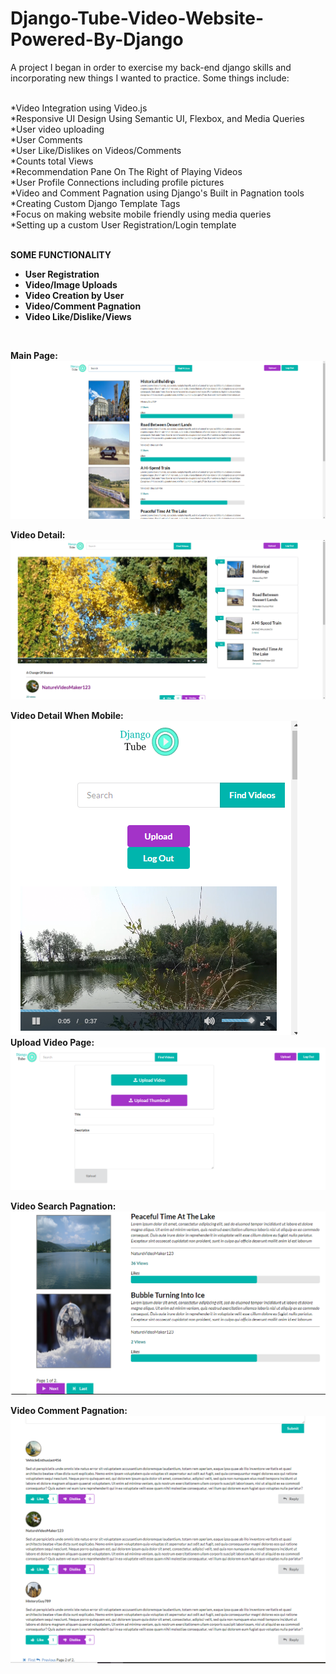 # Django-Tube-Video-Website-Powered-By-Django

A project I began in order to exercise my back-end django skills and incorporating new things I wanted to practice. Some things include:

<br/>*Video Integration using Video.js
<br/>*Responsive UI Design Using Semantic UI, Flexbox, and Media Queries 
<br/>*User video uploading
<br/>*User Comments
<br/>*User Like/Dislikes on Videos/Comments
<br/>*Counts total Views
<br/>*Recommendation Pane On The Right of Playing Videos
<br/>*User Profile Connections including profile pictures
<br/>*Video and Comment Pagnation using Django's Built in Pagnation tools
<br/>*Creating Custom Django Template Tags
<br/>*Focus on making website mobile friendly using media queries
<br/>*Setting up a custom User Registration/Login template

<br/> <b>SOME FUNCTIONALITY <b>  
<ul>  
  <li>User Registration</li>
  <li>Video/Image Uploads</li>
  <li>Video Creation by User</li>
  <li>Video/Comment Pagnation</li>
  <li>Video Like/Dislike/Views</li>
</ul>
<br/>

Main Page:
![Alt text](https://github.com/DanielLopezCS/Django-Tube-Video-Website-Powered-By-Django/blob/master/videos.png "Video Search Page")

Video Detail:
![Alt text](https://github.com/DanielLopezCS/Django-Tube-Video-Website-Powered-By-Django/blob/master/videodetail.png "Video Detail Page")

Video Detail When Mobile:
</br>
![Alt text](https://github.com/DanielLopezCS/Django-Tube-Video-Website-Powered-By-Django/blob/master/smalldetail.png "Mobile Detail Page")
Upload Video Page:
![Alt text](https://github.com/DanielLopezCS/Django-Tube-Video-Website-Powered-By-Django/blob/master/upload.png "Upload Page")

Video Search Pagnation:
![Alt text](https://github.com/DanielLopezCS/Django-Tube-Video-Website-Powered-By-Django/blob/master/videospagnation.png "Video Search Pagnation")

Video Comment Pagnation:
![Alt text](https://github.com/DanielLopezCS/Django-Tube-Video-Website-Powered-By-Django/blob/master/commentpagnation.png "Video Comment Pagnation")


